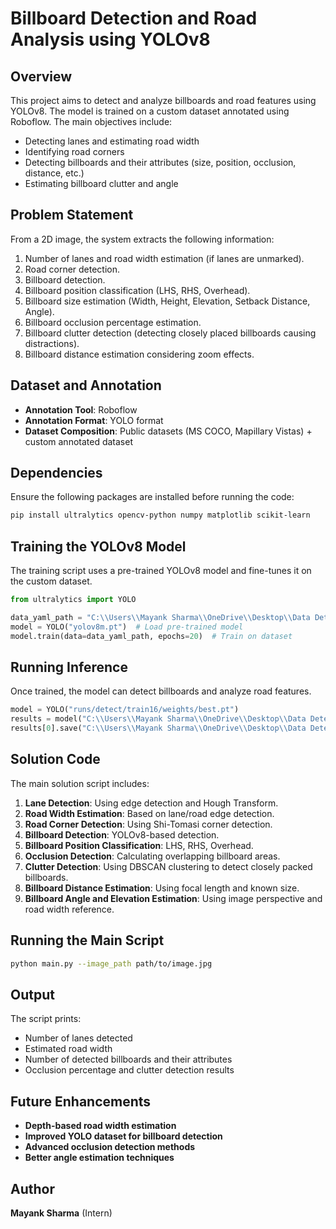 # Billboard Detection and Road Analysis using YOLOv8

## Overview

This project aims to detect and analyze billboards and road features using YOLOv8. The model is trained on a custom dataset annotated using Roboflow. The main objectives include:

- Detecting lanes and estimating road width
- Identifying road corners
- Detecting billboards and their attributes (size, position, occlusion, distance, etc.)
- Estimating billboard clutter and angle

## Problem Statement

From a 2D image, the system extracts the following information:

1. Number of lanes and road width estimation (if lanes are unmarked).
2. Road corner detection.
3. Billboard detection.
4. Billboard position classification (LHS, RHS, Overhead).
5. Billboard size estimation (Width, Height, Elevation, Setback Distance, Angle).
6. Billboard occlusion percentage estimation.
7. Billboard clutter detection (detecting closely placed billboards causing distractions).
8. Billboard distance estimation considering zoom effects.

## Dataset and Annotation

- **Annotation Tool**: Roboflow
- **Annotation Format**: YOLO format
- **Dataset Composition**: Public datasets (MS COCO, Mapillary Vistas) + custom annotated dataset

## Dependencies

Ensure the following packages are installed before running the code:

```bash
pip install ultralytics opencv-python numpy matplotlib scikit-learn
```

## Training the YOLOv8 Model

The training script uses a pre-trained YOLOv8 model and fine-tunes it on the custom dataset.

```python
from ultralytics import YOLO

data_yaml_path = "C:\\Users\\Mayank Sharma\\OneDrive\\Desktop\\Data Detect\\dataset\\data.yaml"
model = YOLO("yolov8m.pt")  # Load pre-trained model
model.train(data=data_yaml_path, epochs=20)  # Train on dataset
```

## Running Inference

Once trained, the model can detect billboards and analyze road features.

```python
model = YOLO("runs/detect/train16/weights/best.pt")
results = model("C:\\Users\\Mayank Sharma\\OneDrive\\Desktop\\Data Detect\\img52.jpg")
results[0].save("C:\\Users\\Mayank Sharma\\OneDrive\\Desktop\\Data Detect\\output.jpg")
```

## Solution Code

The main solution script includes:

1. **Lane Detection**: Using edge detection and Hough Transform.
2. **Road Width Estimation**: Based on lane/road edge detection.
3. **Road Corner Detection**: Using Shi-Tomasi corner detection.
4. **Billboard Detection**: YOLOv8-based detection.
5. **Billboard Position Classification**: LHS, RHS, Overhead.
6. **Occlusion Detection**: Calculating overlapping billboard areas.
7. **Clutter Detection**: Using DBSCAN clustering to detect closely packed billboards.
8. **Billboard Distance Estimation**: Using focal length and known size.
9. **Billboard Angle and Elevation Estimation**: Using image perspective and road width reference.

## Running the Main Script

```bash
python main.py --image_path path/to/image.jpg
```

## Output

The script prints:

- Number of lanes detected
- Estimated road width
- Number of detected billboards and their attributes
- Occlusion percentage and clutter detection results

## Future Enhancements

- **Depth-based road width estimation**
- **Improved YOLO dataset for billboard detection**
- **Advanced occlusion detection methods**
- **Better angle estimation techniques**

## Author

**Mayank Sharma** (Intern)

 
